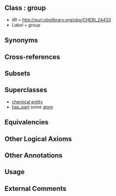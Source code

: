 
## Class : group

 * *IRI* = http://purl.obolibrary.org/obo/CHEBI_24433
 * *Label* = group

## Synonyms


## Cross-references


## Subsets


## Superclasses

 * [chemical entity](../../CHEBI/31/CHEBI_24431.md)
 * [has_part](../../BFO/51/BFO_0000051.md) some [atom](../../CHEBI/50/CHEBI_33250.md)

## Equivalencies


## Other Logical Axioms


## Other Annotations


## Usage


## External Comments

